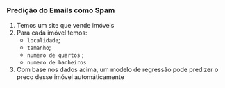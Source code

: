 ### Predição do Emails como Spam

1. Temos um site que vende imóveis
2. Para cada imóvel temos: 
    - `localidade`; 
    - `tamanho`;
    - `numero de quartos` ;
    - `numero de banheiros`
3. Com base nos dados acima, um modelo de regressão pode predizer o preço desse imóvel automáticamente
